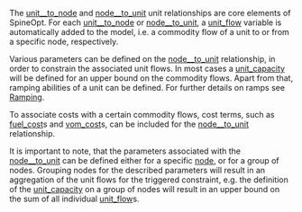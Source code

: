 The [unit\_\_to\_node](@ref) and [node\_\_to\_unit](@ref) unit relationships are core elements of SpineOpt.
For each [unit\_\_to\_node](@ref) or [node\_\_to\_unit](@ref), a [unit\_flow](@ref) variable is automatically
added to the model, i.e.
a commodity flow of a unit to or from a specific node, respectively.

Various parameters can be defined on the [node\_\_to\_unit](@ref) relationship, in order to
constrain the associated unit flows. In most cases a [unit\_capacity](@ref) will be defined for
an upper bound on the commodity flows. Apart from that, ramping abilities of a unit can be
defined. For further details on ramps see [Ramping](@ref).

To associate costs with a certain commodity flows, cost terms, such as [fuel\_cost](@ref)s and [vom\_cost](@ref)s,
can be included for the [node\_\_to\_unit](@ref) relationship.

It is important to note, that the parameters associated with the [node\_\_to\_unit](@ref) can be defined either
for a specific [node](@ref), or for a group of nodes. Grouping nodes for the described parameters will result
in an aggregation of the unit flows for the triggered constraint, e.g. the definition of the [unit\_capacity](@ref)
on a group of nodes will result in an upper bound on the sum of all individual [unit\_flow](@ref)s.
